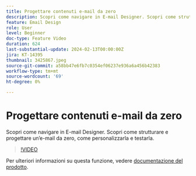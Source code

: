 ```yaml
---
title: Progettare contenuti e-mail da zero
description: Scopri come navigare in E-mail Designer. Scopri come strutturare e progettare un’e-mail da zero, come personalizzarla e testarla.
feature: Email Design
role: User
level: Beginner
doc-type: Feature Video
duration: 624
last-substantial-update: 2024-02-13T00:00:00Z
jira: KT-14395
thumbnail: 3425867.jpeg
source-git-commit: a58bb47e6fb7c0354ef06237e936a6a456b42383
workflow-type: tm+mt
source-wordcount: '69'
ht-degree: 0%

---
```



# Progettare contenuti e-mail da zero

Scopri come navigare in E-mail Designer. Scopri come strutturare e progettare un’e-mail da zero, come personalizzarla e testarla.

>[!VIDEO](https://video.tv.adobe.com/v/3425867/?learn=on)

Per ulteriori informazioni su questa funzione, vedere [documentazione del prodotto](https://experienceleague.adobe.com/docs/campaign-web/v8/msg/email/create-email.html?lang=en).


